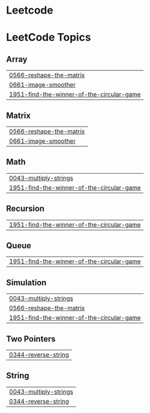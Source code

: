 # Leetcode
<!---LeetCode Topics Start-->
# LeetCode Topics
## Array
|  |
| ------- |
| [0566-reshape-the-matrix](https://github.com/Firakef1/CSEC-CPD-Leetcode-Solutions/tree/master/0566-reshape-the-matrix) |
| [0661-image-smoother](https://github.com/Firakef1/CSEC-CPD-Leetcode-Solutions/tree/master/0661-image-smoother) |
| [1951-find-the-winner-of-the-circular-game](https://github.com/Firakef1/CSEC-CPD-Leetcode-Solutions/tree/master/1951-find-the-winner-of-the-circular-game) |
## Matrix
|  |
| ------- |
| [0566-reshape-the-matrix](https://github.com/Firakef1/CSEC-CPD-Leetcode-Solutions/tree/master/0566-reshape-the-matrix) |
| [0661-image-smoother](https://github.com/Firakef1/CSEC-CPD-Leetcode-Solutions/tree/master/0661-image-smoother) |
## Math
|  |
| ------- |
| [0043-multiply-strings](https://github.com/Firakef1/CSEC-CPD-Leetcode-Solutions/tree/master/0043-multiply-strings) |
| [1951-find-the-winner-of-the-circular-game](https://github.com/Firakef1/CSEC-CPD-Leetcode-Solutions/tree/master/1951-find-the-winner-of-the-circular-game) |
## Recursion
|  |
| ------- |
| [1951-find-the-winner-of-the-circular-game](https://github.com/Firakef1/CSEC-CPD-Leetcode-Solutions/tree/master/1951-find-the-winner-of-the-circular-game) |
## Queue
|  |
| ------- |
| [1951-find-the-winner-of-the-circular-game](https://github.com/Firakef1/CSEC-CPD-Leetcode-Solutions/tree/master/1951-find-the-winner-of-the-circular-game) |
## Simulation
|  |
| ------- |
| [0043-multiply-strings](https://github.com/Firakef1/CSEC-CPD-Leetcode-Solutions/tree/master/0043-multiply-strings) |
| [0566-reshape-the-matrix](https://github.com/Firakef1/CSEC-CPD-Leetcode-Solutions/tree/master/0566-reshape-the-matrix) |
| [1951-find-the-winner-of-the-circular-game](https://github.com/Firakef1/CSEC-CPD-Leetcode-Solutions/tree/master/1951-find-the-winner-of-the-circular-game) |
## Two Pointers
|  |
| ------- |
| [0344-reverse-string](https://github.com/Firakef1/CSEC-CPD-Leetcode-Solutions/tree/master/0344-reverse-string) |
## String
|  |
| ------- |
| [0043-multiply-strings](https://github.com/Firakef1/CSEC-CPD-Leetcode-Solutions/tree/master/0043-multiply-strings) |
| [0344-reverse-string](https://github.com/Firakef1/CSEC-CPD-Leetcode-Solutions/tree/master/0344-reverse-string) |
<!---LeetCode Topics End-->